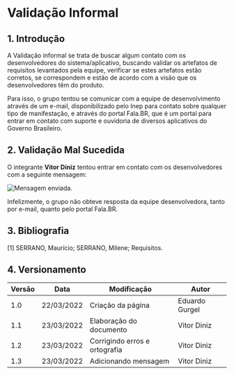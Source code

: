 # Validação Informal

## 1. Introdução

A Validação informal se trata de buscar algum contato com os desenvolvedores do sistema/aplicativo, buscando validar os artefatos de requisitos levantados pela equipe, verificar se estes artefatos estão corretos, se correspondem e estão de acordo com a visão que os desenvolvedores têm do produto.

Para isso, o grupo tentou se comunicar com a equipe de desenvolvimento através de um e-mail, disponibilizado pelo Inep para contato sobre qualquer tipo de manifestação, e através do portal Fala.BR, que é um portal para entrar em contato com suporte e ouvidoria de diversos aplicativos do Governo Brasileiro.

## 2. Validação Mal Sucedida

O integrante **Vitor Diniz** tentou entrar em contato com os desenvolvedores com a seguinte mensagem:

<img src="../img/validacao_informal.png" alt="Mensagem enviada.">

Infelizmente, o grupo não obteve resposta da equipe desenvolvedora, tanto por e-mail, quanto pelo portal Fala.BR.

## 3. Bibliografia

[1] SERRANO, Maurício; SERRANO, Milene; Requisitos.

## 4. Versionamento

| Versão | Data       | Modificação             | Autor                          |
| ------ | ---------- | ----------------------- | ------------------------------ |
| 1.0    | 22/03/2022 | Criação da página       | Eduardo Gurgel |
| 1.1    | 23/03/2022 | Elaboração do documento       | Vitor Diniz |
| 1.2    | 23/03/2022 | Corrigindo erros e ortografia       | Vitor Diniz |
| 1.3    | 23/03/2022 | Adicionando mensagem       | Vitor Diniz |
